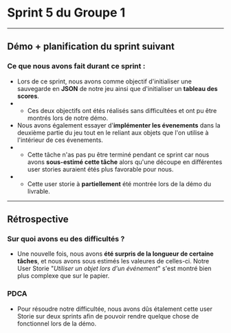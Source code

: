 # Sprint 5 du Groupe 1
---
## Démo + planification du sprint suivant
### Ce que nous avons fait durant ce sprint :
- Lors de ce sprint, nous avons comme objectif d'initialiser une sauvegarde en **JSON** de notre jeu ainsi que d'initialiser un **tableau des scores**.
- - Ces deux objectifs ont étés réalisés sans difficultées et ont pu être montrés lors de notre démo.
- Nous avons également essayer d'**implémenter les évenements** dans la deuxième partie du jeu tout en le reliant aux objets que l'on utilise à l'intérieur de ces évenements.
- - Cette tâche n'as pas pu être terminé pendant ce sprint car nous avons **sous-estimé cette tâche** alors qu'une découpe en différentes user stories auraient étés plus favorable pour nous.
- - Cette user storie à **partiellement** été montrée lors de la démo du livrable.
---
## Rétrospective
### Sur quoi avons eu des difficultés ?

- Une nouvelle fois, nous avons **été surpris de la longueur de certaine tâches**, et nous avons sous estimés les valeures de celles-ci. Notre User Storie "*Utiliser un objet lors d'un événement*" s'est montré bien plus complexe que sur le papier. 

### PDCA


- Pour résoudre notre difficultée, nous avons dûs étalement cette user Storie sur deux sprints afin de pouvoir rendre quelque chose de fonctionnel lors de la démo.